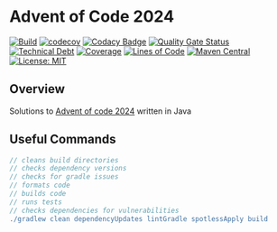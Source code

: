 # Advent of Code 2024

[![Build](https://github.com/michaelruocco/advent-of-code-2024/workflows/pipeline/badge.svg)](https://github.com/michaelruocco/advent-of-code-2024/actions)
[![codecov](https://codecov.io/gh/michaelruocco/advent-of-code-2024/branch/master/graph/badge.svg?token=FWDNP534O7)](https://codecov.io/gh/michaelruocco/advent-of-code-2024)
[![Codacy Badge](https://app.codacy.com/project/badge/Grade/272889cf707b4dcb90bf451392530794)](https://www.codacy.com/gh/michaelruocco/advent-of-code-2024/dashboard?utm_source=github.com&amp;utm_medium=referral&amp;utm_content=michaelruocco/advent-of-code-2024&amp;utm_campaign=Badge_Grade)
[![Quality Gate Status](https://sonarcloud.io/api/project_badges/measure?project=michaelruocco_advent-of-code-2024&metric=alert_status)](https://sonarcloud.io/dashboard?id=michaelruocco_advent-of-code-2024)
[![Technical Debt](https://sonarcloud.io/api/project_badges/measure?project=michaelruocco_advent-of-code-2024&metric=sqale_index)](https://sonarcloud.io/dashboard?id=michaelruocco_advent-of-code-2024)
[![Coverage](https://sonarcloud.io/api/project_badges/measure?project=michaelruocco_advent-of-code-2024&metric=coverage)](https://sonarcloud.io/dashboard?id=michaelruocco_advent-of-code-2024)
[![Lines of Code](https://sonarcloud.io/api/project_badges/measure?project=michaelruocco_advent-of-code-2024&metric=ncloc)](https://sonarcloud.io/dashboard?id=michaelruocco_advent-of-code-2024)
[![Maven Central](https://img.shields.io/maven-central/v/com.github.michaelruocco/advent-of-code-2024.svg?label=Maven%20Central)](https://search.maven.org/search?q=g:%22com.github.michaelruocco%22%20AND%20a:%22advent-of-code-2024%22)
[![License: MIT](https://img.shields.io/badge/License-MIT-yellow.svg)](https://opensource.org/licenses/MIT)

## Overview

Solutions to [Advent of code 2024](https://adventofcode.com/2024) written in Java

## Useful Commands

```gradle
// cleans build directories
// checks dependency versions
// checks for gradle issues
// formats code
// builds code
// runs tests
// checks dependencies for vulnerabilities
./gradlew clean dependencyUpdates lintGradle spotlessApply build
```